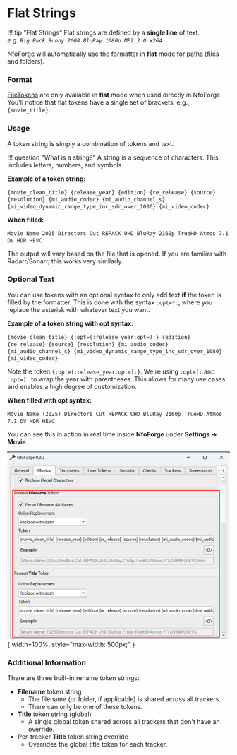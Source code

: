 # Flat Strings

<!-- prettier-ignore -->
!!! tip "Flat Strings"
    Flat strings are defined by a **single line** of text.  
    *e.g. `Big.Buck.Bunny.2008.BluRay.1080p.MP2.2.0.x264`.*

NfoForge will automatically use the formatter in **flat** mode for paths (files and folders).

### Format

[FileTokens](introduction.md) are only available in **flat** mode when used directly in NfoForge. You'll notice that flat tokens have a single set of brackets, e.g., `{movie_title}`.

### Usage

A token string is simply a combination of tokens and text.

<!-- prettier-ignore -->
!!! question "What is a string?"
    A string is a sequence of characters. This includes letters, numbers, and symbols.

**Example of a token string:**

```text
{movie_clean_title} {release_year} {edition} {re_release} {source} {resolution} {mi_audio_codec} {mi_audio_channel_s} {mi_video_dynamic_range_type_inc_sdr_over_1080} {mi_video_codec}
```

**When filled:**

```text
Movie Name 2025 Directors Cut REPACK UHD BluRay 2160p TrueHD Atmos 7.1 DV HDR HEVC
```

The output will vary based on the file that is opened. If you are familiar with Radarr/Sonarr, this works very similarly.

### Optional Text

You can use tokens with an optional syntax to only add text **if** the token is filled by the formatter. This is done with the syntax `:opt=*:`, where you replace the asterisk with whatever text you want.

**Example of a token string with opt syntax:**

```text
{movie_clean_title} {:opt=(:release_year:opt=):} {edition} {re_release} {source} {resolution} {mi_audio_codec} {mi_audio_channel_s} {mi_video_dynamic_range_type_inc_sdr_over_1080} {mi_video_codec}
```

Note the token `{:opt=(:release_year:opt=):}`. We're using `:opt=(:` and `:opt=):` to wrap the year with parentheses. This allows for many use cases and enables a high degree of customization.

**When filled with opt syntax:**

```text
Movie Name (2025) Directors Cut REPACK UHD BluRay 2160p TrueHD Atmos 7.1 DV HDR HEVC
```

You can see this in action in real time inside **NfoForge** under **Settings → Movie**.

![Token Example](../../images/tokens/token-example.png){ width=100%, style="max-width: 500px;" }

### Additional Information

There are three built-in rename token strings:

-   **Filename** token string
    -   The filename (or folder, if applicable) is shared across all trackers.
    -   There can only be one of these tokens.
-   **Title** token string (global)
    -   A single global token shared across all trackers that don't have an override.
-   Per-tracker **Title** token string override
    -   Overrides the global title token for each tracker.
